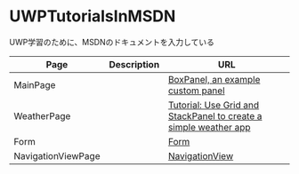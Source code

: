 ﻿# UWPTutorialsInMSDN

UWP学習のために、MSDNのドキュメントを入力している

| Page | Description | URL |
|------|-------------|-----|
| MainPage | | [BoxPanel, an example custom panel](https://docs.microsoft.com/en-us/windows/uwp/design/layout/boxpanel-example-custom-panel) |
| WeatherPage |  | [Tutorial: Use Grid and StackPanel to create a simple weather app](https://docs.microsoft.com/en-us/windows/uwp/design/layout/grid-tutorial) |
| Form |  | [Form](https://docs.microsoft.com/en-us/windows/uwp/design/controls-and-patterns/forms) |
| NavigationViewPage |  | [NavigationView](https://docs.microsoft.com/en-us/windows/uwp/design/controls-and-patterns/navigationview) |

